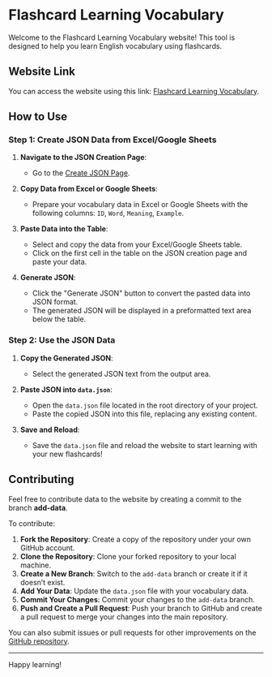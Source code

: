 # Flashcard Learning Vocabulary

Welcome to the Flashcard Learning Vocabulary website! This tool is designed to help you learn English vocabulary using flashcards. 

## Website Link

You can access the website using this link: [Flashcard Learning Vocabulary](https://nvcong1710.github.io/flashcard-learning-vocabulary/).

## How to Use

### Step 1: Create JSON Data from Excel/Google Sheets

1. **Navigate to the JSON Creation Page**:
   - Go to the [Create JSON Page](https://nvcong1710.github.io/flashcard-learning-vocabulary/generateJson.html).

2. **Copy Data from Excel or Google Sheets**:
   - Prepare your vocabulary data in Excel or Google Sheets with the following columns: `ID`, `Word`, `Meaning`, `Example`.

3. **Paste Data into the Table**:
   - Select and copy the data from your Excel/Google Sheets table.
   - Click on the first cell in the table on the JSON creation page and paste your data.

4. **Generate JSON**:
   - Click the "Generate JSON" button to convert the pasted data into JSON format.
   - The generated JSON will be displayed in a preformatted text area below the table.

### Step 2: Use the JSON Data

1. **Copy the Generated JSON**:
   - Select the generated JSON text from the output area.

2. **Paste JSON into `data.json`**:
   - Open the `data.json` file located in the root directory of your project.
   - Paste the copied JSON into this file, replacing any existing content.

3. **Save and Reload**:
   - Save the `data.json` file and reload the website to start learning with your new flashcards!

## Contributing

Feel free to contribute data to the website by creating a commit to the branch **add-data**.

To contribute:

1. **Fork the Repository**: Create a copy of the repository under your own GitHub account.
2. **Clone the Repository**: Clone your forked repository to your local machine.
3. **Create a New Branch**: Switch to the `add-data` branch or create it if it doesn’t exist.
4. **Add Your Data**: Update the `data.json` file with your vocabulary data.
5. **Commit Your Changes**: Commit your changes to the `add-data` branch.
6. **Push and Create a Pull Request**: Push your branch to GitHub and create a pull request to merge your changes into the main repository.

You can also submit issues or pull requests for other improvements on the [GitHub repository](https://github.com/nvcong1710/flashcard-learning-vocabulary).

---

Happy learning!
